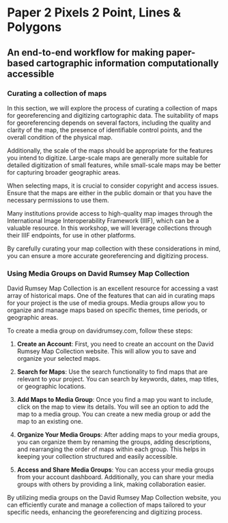 # Paper 2 Pixels 2 Point, Lines & Polygons

## An end-to-end workflow for making paper-based cartographic information computationally accessible  

### Curating a collection of maps

In this section, we will explore the process of curating a collection of maps for georeferencing and digitizing cartographic data. The suitability of maps for georeferencing depends on several factors, including the quality and clarity of the map, the presence of identifiable control points, and the overall condition of the physical map. 

Additionally, the scale of the maps should be appropriate for the features you intend to digitize. Large-scale maps are generally more suitable for detailed digitization of small features, while small-scale maps may be better for capturing broader geographic areas.

When selecting maps, it is crucial to consider copyright and access issues. Ensure that the maps are either in the public domain or that you have the necessary permissions to use them. 

Many institutions provide access to high-quality map images through the International Image Interoperability Framework (IIIF), which can be a valuable resource. In this workshop, we will leverage collections through their IIIF endpoints, for use in other platforms.

By carefully curating your map collection with these considerations in mind, you can ensure a more accurate georeferencing and digitizing process.

### Using Media Groups on David Rumsey Map Collection

David Rumsey Map Collection is an excellent resource for accessing a vast array of historical maps. One of the features that can aid in curating maps for your project is the use of media groups. Media groups allow you to organize and manage maps based on specific themes, time periods, or geographic areas.

To create a media group on davidrumsey.com, follow these steps:

1. **Create an Account**: First, you need to create an account on the David Rumsey Map Collection website. This will allow you to save and organize your selected maps.

2. **Search for Maps**: Use the search functionality to find maps that are relevant to your project. You can search by keywords, dates, map titles, or geographic locations.

3. **Add Maps to Media Group**: Once you find a map you want to include, click on the map to view its details. You will see an option to add the map to a media group. You can create a new media group or add the map to an existing one.

4. **Organize Your Media Groups**: After adding maps to your media groups, you can organize them by renaming the groups, adding descriptions, and rearranging the order of maps within each group. This helps in keeping your collection structured and easily accessible.

5. **Access and Share Media Groups**: You can access your media groups from your account dashboard. Additionally, you can share your media groups with others by providing a link, making collaboration easier.

By utilizing media groups on the David Rumsey Map Collection website, you can efficiently curate and manage a collection of maps tailored to your specific needs, enhancing the georeferencing and digitizing process.

